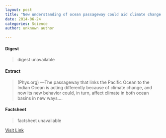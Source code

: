 ```yaml
---
layout: post
title: "New understanding of ocean passageway could aid climate change forecasts"
date: 2014-06-24
categories: Science
author: unknown author

---
```



#### Digest
>digest unavailable

#### Extract
>(Phys.org) —The passageway that links the Pacific Ocean to the Indian Ocean is acting differently because of climate change, and now its new behavior could, in turn, affect climate in both ocean basins in new ways....

#### Factsheet
>factsheet unavailable

[Visit Link](http://phys.org/news322813622.html)



